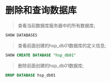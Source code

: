 # 删除和查询数据库

> 查看当前数据库服务器中的所有数据库;
>
``` sql 
SHOW DATABASES
``` 

> 查看前面创建的hsp_db01数据库的定义信息;
>
``` sql 
SHOW CREATE DATABASE "hsp_db01"
``` 

> 删除前面创建的hsp_db01数据库;
>
``` sql 
DROP DATABASE hsp_db01
``` 